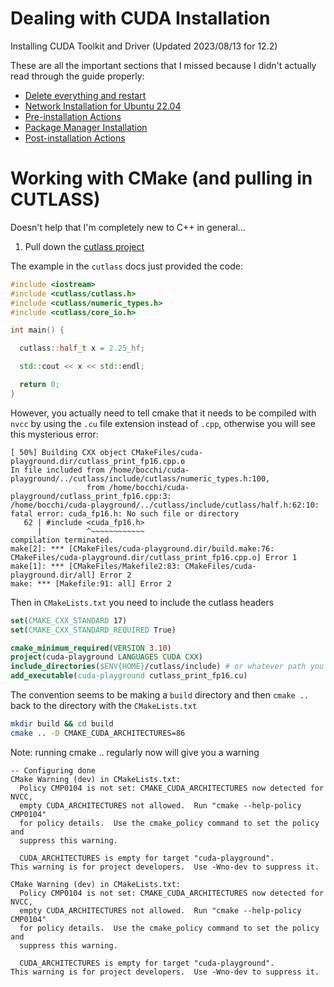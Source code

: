 # Dealing with CUDA Installation

Installing CUDA Toolkit and Driver (Updated 2023/08/13 for 12.2)

These are all the important sections that I missed because I didn't actually read through the guide properly:

- [Delete everything and restart](https://docs.nvidia.com/cuda/cuda-installation-guide-linux/index.html#removing-cuda-toolkit-and-driver)
- [Network Installation for Ubuntu 22.04](https://developer.nvidia.com/cuda-downloads?target_os=Linux&target_arch=x86_64&Distribution=Ubuntu&target_version=22.04&target_type=deb_network)
- [Pre-installation Actions](https://docs.nvidia.com/cuda/cuda-installation-guide-linux/index.html#pre-installation-actions)
- [Package Manager Installation](https://docs.nvidia.com/cuda/cuda-installation-guide-linux/index.html#ubuntu)
- [Post-installation Actions](https://docs.nvidia.com/cuda/cuda-installation-guide-linux/index.html#post-installation-actions)

# Working with CMake (and pulling in CUTLASS)

Doesn't help that I'm completely new to C++ in general... 

1. Pull down the [cutlass project](https://github.com/NVIDIA/cutlass)

The example in the `cutlass` docs just provided the code:

```c++
#include <iostream>
#include <cutlass/cutlass.h>
#include <cutlass/numeric_types.h>
#include <cutlass/core_io.h>

int main() {

  cutlass::half_t x = 2.25_hf;

  std::cout << x << std::endl;

  return 0;
}
```

However, you actually need to tell cmake that it needs to be compiled with `nvcc` by using the `.cu` file extension instead of `.cpp`, otherwise you will see this mysterious error:

```
[ 50%] Building CXX object CMakeFiles/cuda-playground.dir/cutlass_print_fp16.cpp.o
In file included from /home/bocchi/cuda-playground/../cutlass/include/cutlass/numeric_types.h:100,
                 from /home/bocchi/cuda-playground/cutlass_print_fp16.cpp:3:
/home/bocchi/cuda-playground/../cutlass/include/cutlass/half.h:62:10: fatal error: cuda_fp16.h: No such file or directory
   62 | #include <cuda_fp16.h>
      |          ^~~~~~~~~~~~~
compilation terminated.
make[2]: *** [CMakeFiles/cuda-playground.dir/build.make:76: CMakeFiles/cuda-playground.dir/cutlass_print_fp16.cpp.o] Error 1
make[1]: *** [CMakeFiles/Makefile2:83: CMakeFiles/cuda-playground.dir/all] Error 2
make: *** [Makefile:91: all] Error 2
```

Then in `CMakeLists.txt` you need to include the cutlass headers 

```cmake
set(CMAKE_CXX_STANDARD 17)
set(CMAKE_CXX_STANDARD_REQUIRED True)

cmake_minimum_required(VERSION 3.10)
project(cuda-playground LANGUAGES CUDA CXX)
include_directories($ENV{HOME}/cutlass/include) # or whatever path you pulled cutlass down into
add_executable(cuda-playground cutlass_print_fp16.cu)
```

The convention seems to be making a `build` directory and then `cmake ..` back to the directory with the `CMakeLists.txt`
```sh
mkdir build && cd build
cmake .. -D CMAKE_CUDA_ARCHITECTURES=86
```

Note: running cmake .. regularly now will give you a warning

```
-- Configuring done
CMake Warning (dev) in CMakeLists.txt:
  Policy CMP0104 is not set: CMAKE_CUDA_ARCHITECTURES now detected for NVCC,
  empty CUDA_ARCHITECTURES not allowed.  Run "cmake --help-policy CMP0104"
  for policy details.  Use the cmake_policy command to set the policy and
  suppress this warning.

  CUDA_ARCHITECTURES is empty for target "cuda-playground".
This warning is for project developers.  Use -Wno-dev to suppress it.

CMake Warning (dev) in CMakeLists.txt:
  Policy CMP0104 is not set: CMAKE_CUDA_ARCHITECTURES now detected for NVCC,
  empty CUDA_ARCHITECTURES not allowed.  Run "cmake --help-policy CMP0104"
  for policy details.  Use the cmake_policy command to set the policy and
  suppress this warning.

  CUDA_ARCHITECTURES is empty for target "cuda-playground".
This warning is for project developers.  Use -Wno-dev to suppress it.
```
